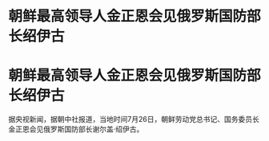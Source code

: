 # 朝鲜最高领导人金正恩会见俄罗斯国防部长绍伊古

# 朝鲜最高领导人金正恩会见俄罗斯国防部长绍伊古

据央视新闻，据朝中社报道，当地时间7月26日，朝鲜劳动党总书记、国务委员长金正恩会见俄罗斯国防部长谢尔盖·绍伊古。

